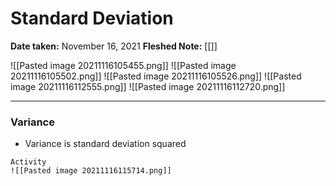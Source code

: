 # Standard Deviation
**Date taken:** November 16, 2021
**Fleshed Note:** [[]]

![[Pasted image 20211116105455.png]]
![[Pasted image 20211116105502.png]]
![[Pasted image 20211116105526.png]]
![[Pasted image 20211116112555.png]]
![[Pasted image 20211116112720.png]]

---


### Variance
- Variance is standard deviation squared
```ad-act
Activity
![[Pasted image 20211116115714.png]]
```